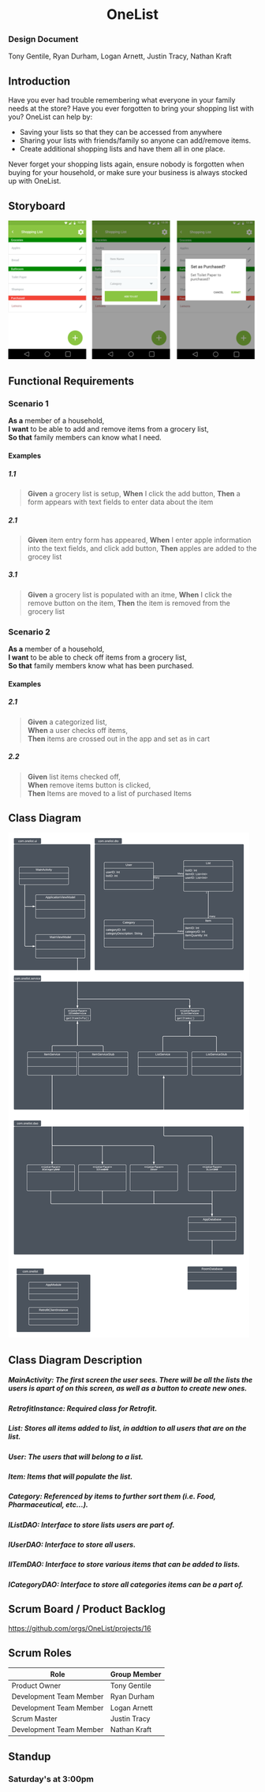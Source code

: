 <h1 align="center">OneList</h1>


### Design Document  

Tony Gentile, Ryan Durham, Logan Arnett, Justin Tracy, Nathan Kraft

## Introduction 

Have you ever had trouble remembering what everyone in your family needs at the store? Have you ever forgotten to bring your shopping list with you? OneList can help by:

-	Saving your lists so that they can be accessed from anywhere
-	Sharing your lists with friends/family so anyone can add/remove items.
-	Create additional shopping lists and have them all in one place.

Never forget your shopping lists again, ensure nobody is forgotten when buying for your household, or make sure your business is always stocked up with OneList.

## Storyboard

![Storyboard](/Storyboard.png)

## Functional Requirements

### Scenario 1

**As a** member of a household,  
**I want** to be able to add and remove items from a grocery list,  
**So that** family members can know what I need.

#### Examples

##### 1.1
> **Given** a grocery list is setup,
  **When** I click the add button,
  **Then** a form appears with text fields to enter data about the item

##### 2.1
> **Given** item entry form has appeared,
  **When** I enter apple information into the text fields, and click add button,
  **Then** apples are added to the grocey list

##### 3.1
> **Given** a grocery list is populated with an itme,
  **When** I click the remove button on the item,
  **Then** the item is removed from the grocery list
  
### Scenario 2

**As a** member of a household,  
**I want** to be able to check off items from a grocery list,  
**So that** family members know what has been purchased.

#### Examples

##### 2.1
> **Given** a categorized list,  
  **When** a user checks off items,  
  **Then** items are crossed out in the app and set as in cart

##### 2.2
> **Given** list items checked off,  
  **When** remove items button is clicked,  
  **Then** Items are moved to a list of purchased Items

## Class Diagram

![Class Diagram Image](/ClassDiagram.png)

## Class Diagram Description

##### MainActivity: The first screen the user sees. There will be all the lists the users is apart of on this screen, as well as a button to create new ones.
##### RetrofitInstance: Required class for Retrofit.
##### List: Stores all items added to list, in addtion to all users that are on the list.
##### User: The users that will belong to a list.
##### Item: Items that will populate the list.
##### Category: Referenced by items to further sort them (i.e. Food, Pharmaceutical, etc...).
##### IListDAO: Interface to store lists users are part of.
##### IUserDAO: Interface to store all users.
##### IITemDAO: Interface to store various items that can be added to lists.
##### ICategoryDAO: Interface to store all categories items can be a part of.

## Scrum Board / Product Backlog
https://github.com/orgs/OneList/projects/16

## Scrum Roles

| Role | Group Member |
|-|-|
| Product Owner | Tony Gentile |
| Development Team Member | Ryan Durham |
| Development Team Member | Logan Arnett |
| Scrum Master | Justin Tracy |
| Development Team Member | Nathan Kraft |

## Standup

### Saturday's at 3:00pm
